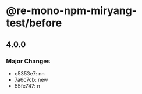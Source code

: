 # @re-mono-npm-miryang-test/before

## 4.0.0

### Major Changes

- c5353e7: nn
- 7a6c7cb: new
- 55fe747: n
